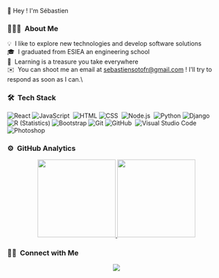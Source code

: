 👋 Hey ! I'm Sébastien 

### 👨🏻‍💻 &nbsp;About Me

💡 &nbsp;I like to explore new technologies and develop software solutions \
🎓 &nbsp;I graduated from ESIEA an engineering school\
💬 &nbsp;Learning is a treasure you take everywhere\
✉️ &nbsp;You can shoot me an email at sebastiensotofr@gmail.com ! I'll try to respond as soon as I can.\

### 🛠 &nbsp;Tech Stack
![React](https://img.shields.io/badge/-React-05122A?style=flat&logo=react)&nbsp;![JavaScript](https://img.shields.io/badge/-JavaScript-05122A?style=flat&logo=javascript)&nbsp;
![HTML](https://img.shields.io/badge/-HTML-05122A?style=flat&logo=HTML5)&nbsp;![CSS](https://img.shields.io/badge/-CSS-05122A?style=flat&logo=CSS3&logoColor=1572B6)&nbsp;
![Node.js](https://img.shields.io/badge/-Node.js-05122A?style=flat&logo=node.js)&nbsp;
![Python](https://img.shields.io/badge/-Python-05122A?style=flat&logo=python)&nbsp;![Django](https://img.shields.io/badge/-Django-05122A?style=flat&logo=django&logoColor=092E20)&nbsp;
![R (Statistics)](https://img.shields.io/badge/-R-05122A?style=flat&logo=R&logoColor=276DC3)
![Bootstrap](https://img.shields.io/badge/-Bootstrap-05122A?style=flat&logo=bootstrap&logoColor=563D7C)
![Git](https://img.shields.io/badge/-Git-05122A?style=flat&logo=git)&nbsp;![GitHub](https://img.shields.io/badge/-GitHub-05122A?style=flat&logo=github)&nbsp;
![Visual Studio Code](https://img.shields.io/badge/-Visual%20Studio%20Code-05122A?style=flat&logo=visual-studio-code&logoColor=007ACC)&nbsp;
![Photoshop](https://img.shields.io/badge/-Photoshop-05122A?style=flat&logo=adobe-photoshop)&nbsp;

### ⚙️ &nbsp;GitHub Analytics

<p align="center">
<a href="https://github.com/https://github.com/sebastienlb94">
  <img height="180em" src="https://github-readme-stats-eight-theta.vercel.app/api?username=sebastienlb94&show_icons=true&theme=algolia&include_all_commits=true&count_private=true"/>
  <img height="180em" src="https://github-readme-stats-eight-theta.vercel.app/api/top-langs/?username=sebastienlb94&layout=compact&langs_count=8&theme=algolia"/>
</a>
</p>

### 🤝🏻 &nbsp;Connect with Me

<p align="center">
<a href="https://www.linkedin.com/in/sebastien-soto-766648183/"><img src="https://img.shields.io/badge/-Sebastien%20Soto-0077B5?style=flat&logo=Linkedin&logoColor=white"/>
</p>

